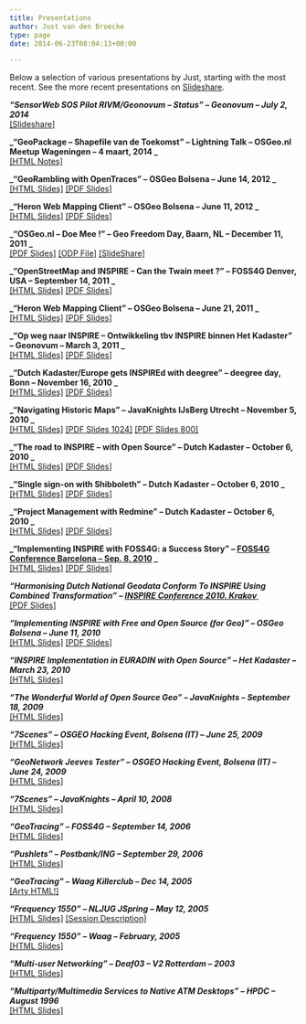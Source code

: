 ```yaml
---
title: Presentations
author: Just van den Broecke
type: page
date: 2014-06-23T08:04:13+00:00

---
```

Below a selection of various presentations by Just, starting with the most recent. See the more recent presentations on <a href="http://www.slideshare.net/justb4" target="_new">Slideshare</a>.

**_&#8220;SensorWeb SOS Pilot RIVM/Geonovum &#8211; Status&#8221; &#8211; Geonovum &#8211; July 2, 2014_**  
<a href="http://www.slideshare.net/justb4/sensorweb-sos-pilot-rivmgeonovum-status" target="_blank">[Slideshare]</a>

**_&#8220;GeoPackage &#8211; Shapefile van de Toekomst&#8221; &#8211; Lightning Talk &#8211; OSGeo.nl Meetup Wageningen &#8211; 4 maart, 2014 _**  
<a href="http://www.justobjects.nl/jo/assets/presentation/geopackage1/index.html" target="_new">[HTML Notes]</a>

**_&#8220;GeoRambling with OpenTraces&#8221; &#8211; OSGeo Bolsena &#8211; June 14, 2012 _**  
<a href="http://www.justobjects.nl/jo/assets/presentation/bolsena-2012-georambling/index.html" target="_new">[HTML Slides]</a> <a href="http://www.justobjects.nl/jo/assets/presentation/bolsena-2012-georambling/bolsena-2012-georambling.pdf" target="_new">[PDF Slides]</a>

**_&#8220;Heron Web Mapping Client&#8221; &#8211; OSGeo Bolsena &#8211; June 11, 2012 _**  
<a href="http://www.justobjects.nl/jo/assets/presentation/bolsena-2012-heron/index.html" target="_new">[HTML Slides]</a> <a href="http://www.justobjects.nl/jo/assets/presentation/bolsena-2012-heron/bolsena-2012-heron.pdf" target="_new">[PDF Slides]</a>

**_&#8220;OSGeo.nl &#8211; Doe Mee !&#8221; &#8211; Geo Freedom Day, Baarn, NL &#8211; December 11, 2011 _**  
<a href="http://www.justobjects.nl/jo/assets/presentation/geofreedomday-2011-osgeonl/OSGeo.nl-GeofreedomDay-Baarn-2011-Just.pdf" target="_new">[PDF Slides]</a> <a href="http://www.justobjects.nl/jo/assets/presentation/geofreedomday-2011-osgeonl/OSGeo.nl-GeofreedomDay-Baarn-2011-Just.odp" target="_new">[ODP File]</a> <a href="http://www.slideshare.net/justb4/osgeonl-introductie-geo-freedom-day" target="_new">[SlideShare]</a>

**_&#8220;OpenStreetMap and INSPIRE &#8211; Can the Twain meet ?&#8221; &#8211; FOSS4G Denver, USA &#8211; September 14, 2011 _**  
<a href="http://www.justobjects.nl/jo/assets/presentation/foss4g-2011/html/img0.html" target="_new">[HTML Slides]</a> <a href="http://www.justobjects.nl/jo/assets/presentation/foss4g-2011/osm-inspire-foss4g2011-broecke.pdf" target="_new">[PDF Slides]</a>

**_&#8220;Heron Web Mapping Client&#8221; &#8211; OSGeo Bolsena &#8211; June 21, 2011 _**  
<a href="http://www.justobjects.nl/jo/assets/presentation/bolsena-2011-heron/index.html" target="_new">[HTML Slides]</a> <a href="http://www.justobjects.nl/jo/assets/presentation/bolsena-2011-heron/heron-v1.pdf" target="_new">[PDF Slides]</a>

**_&#8220;Op weg naar INSPIRE &#8211; Ontwikkeling tbv INSPIRE binnen Het Kadaster&#8221; &#8211; Geonovum &#8211; March 3, 2011 _**  
<a href="http://www.justobjects.nl/jo/assets/presentation/kadaster-inspire-geonovum-mrt2011/index.html" target="_new">[HTML Slides]</a> <a href="http://www.justobjects.nl/jo/assets/presentation/kadaster-inspire-geonovum-mrt2011/kadaster-inspire-geonovum-3mrt11.pdf" target="_new">[PDF Slides]</a>

**_&#8220;Dutch Kadaster/Europe gets INSPIREd with deegree&#8221; &#8211; deegree day, Bonn &#8211; November 16, 2010 _**  
<a href="http://www.justobjects.nl/jo/assets/presentation/deegree-day-2010/index.html" target="_new">[HTML Slides]</a> <a href="http://www.justobjects.nl/jo/assets/presentation/deegree-day-2010/INSPIRE-deegree-day-2010.pdf" target="_new">[PDF Slides]</a>

**_&#8220;Navigating Historic Maps&#8221; &#8211; JavaKnights IJsBerg Utrecht &#8211; November 5, 2010 _**  
<a href="http://www.justobjects.nl/jo/assets/presentation/histomapnav-jknights-2010/index.html" target="_new">[HTML Slides]</a> <a href="http://www.justobjects.nl/jo/assets/presentation/histomapnav-jknights-2010/pres-jknights-101105-1024.pdf" target="_new">[PDF Slides 1024]</a> <a href="http://www.justobjects.nl/jo/assets/presentation/histomapnav-jknights-2010/pres-jknights-101105-800.pdf" target="_new">[PDF Slides 800]</a>

**_&#8220;The road to INSPIRE &#8211; with Open Source&#8221; &#8211; Dutch Kadaster &#8211; October 6, 2010 _**  
<a href="http://www.justobjects.nl/jo/assets/presentation/kadaster-inspire-foss4g-2010/index.html" target="_new">[HTML Slides]</a> <a href="http://www.justobjects.nl/jo/assets/presentation/kadaster-inspire-foss4g-2010/kadaster-inspire-foss4g-2010.pdf" target="_new">[PDF Slides]</a>

**_&#8220;Single sign-on with Shibboleth&#8221; &#8211; Dutch Kadaster &#8211; October 6, 2010 _**  
<a href="http://www.justobjects.nl/jo/assets/presentation/kadaster-shibboleth-2010/index.html" target="_new">[HTML Slides]</a> <a href="http://www.justobjects.nl/jo/assets/presentation/kadaster-shibboleth-2010/shibboleth.pdf" target="_new">[PDF Slides]</a>

**_&#8220;Project Management with Redmine&#8221; &#8211; Dutch Kadaster &#8211; October 6, 2010 _**  
<a href="http://www.justobjects.nl/jo/assets/presentation/kadaster-redmine-2010/index.html" target="_new">[HTML Slides]</a> <a href="http://www.justobjects.nl/jo/assets/presentation/kadaster-redmine-2010/redmine.pdf" target="_new">[PDF Slides]</a>

**_&#8220;Implementing INSPIRE with FOSS4G: a Success Story&#8221; &#8211; <a href="http://2010.foss4g.org/" target="_new">FOSS4G Conference Barcelona &#8211; Sep. 8, 2010</a> _**  
<a href="http://www.justobjects.nl/jo/assets/presentation/foss4g-2010/index.html" target="_new">[HTML Slides]</a> <a href="http://www.justobjects.nl/jo/assets/presentation/foss4g-2010/foss4g-2010-inspire-just.pdf" target="_new">[PDF Slides]</a>

**_&#8220;Harmonising Dutch National Geodata Conform To INSPIRE Using Combined Transformation&#8221; &#8211; <a href="http://inspire.jrc.ec.europa.eu/events/conferences/inspire_2010/" target="_new">INSPIRE Conference 2010. Krakov </a>_**  
<a href="http://www.justobjects.nl/jo/assets/presentation/krakov-2010/inspire-krakow-2010-kadaster.pdf" target="_new">[PDF Slides]</a>

**_&#8220;Implementing INSPIRE with Free and Open Source (for Geo)&#8221; &#8211; OSGeo Bolsena &#8211; June 11, 2010_**  
<a href="http://www.justobjects.nl/jo/assets/presentation/bolsena-2010-inspire/index.html" target="_new">[HTML Slides]</a> <a href="http://www.justobjects.nl/jo/assets/presentation/bolsena-2010-inspire/bolsena-2010-inspire-just.pdf" target="_new">[PDF Slides]</a>

**_&#8220;INSPIRE Implementation in EURADIN with Open Source&#8221; &#8211; Het Kadaster &#8211; March 23, 2010_**  
<a href="http://www.justobjects.nl/jo/assets/presentation/kadaster-inspire-ws-nrw/index.html" target="_new">[HTML Slides]</a>

**_&#8220;The Wonderful World of Open Source Geo&#8221; &#8211; JavaKnights &#8211; September 18, 2009_**  
<a href="http://www.justobjects.nl/jo/assets/presentation/topotales/index.html" target="_new">[HTML Slides]</a>

**_&#8220;7Scenes&#8221; &#8211; OSGEO Hacking Event, Bolsena (IT) &#8211; June 25, 2009_**  
<a href="http://www.justobjects.nl/jo/assets/presentation/bolsena-7scenes/index.html" target="_new">[HTML Slides]</a>

**_&#8220;GeoNetwork Jeeves Tester&#8221; &#8211; OSGEO Hacking Event, Bolsena (IT) &#8211; June 24, 2009_**  
<a href="http://www.justobjects.nl/jo/assets/presentation/bolsena-jeeves-tester/index.html" target="_new">[HTML Slides]</a>

**_&#8220;7Scenes&#8221; &#8211; JavaKnights &#8211; April 10, 2008_**  
<a href="http://www.justobjects.nl/jo/assets/presentation/7scenesjk/index.html" target="_new">[HTML Slides]</a>

**_&#8220;GeoTracing&#8221; &#8211; FOSS4G &#8211; September 14, 2006_**  
<a href="http://www.geotracing.com/presentation" target="_new">[HTML Slides]</a>

**_&#8220;Pushlets&#8221; &#8211; Postbank/ING &#8211; September 29, 2006_**  
<a href="http://www.pushlets.com/presentation" target="_new">[HTML Slides]</a>

**_&#8220;GeoTracing&#8221; &#8211; Waag Killerclub &#8211; Dec 14, 2005_**  
<a href="http://www.justobjects.nl/jo/assets/presentation/geotracing-lm-05/index.html" target="_new">[Arty HTML!]</a>

**_&#8220;Frequency 1550&#8221; &#8211; NLJUG JSpring &#8211; May 12, 2005_**  
<a href="http://www.justobjects.nl/jo/assets/presentation/jspring05/index.html" target="_new">[HTML Slides]</a> <a href="http://www.nljug.org/pages/events/content/jspring_2005/sessions/00001" target="_new">[Session Description]</a>

**_&#8220;Frequency 1550&#8221; &#8211; Waag &#8211; February, 2005_**  
<a href="http://www.justobjects.nl/jo/assets/presentation/f1550tech/index.html" target="_new">[HTML Slides]</a>

**_&#8220;Multi-user Networking&#8221; &#8211; Deaf03 &#8211; V2 Rotterdam &#8211; 2003_**  
<a href="http://www.justobjects.nl/jo/assets/presentation/deaf03/slide.0.0.html" target="_new">[HTML Slides]</a>

**_&#8220;Multiparty/Multimedia Services to Native ATM Desktops&#8221; &#8211; HPDC &#8211; August 1996_**  
<a href="http://www.justobjects.nl/jo/assets/doc/hpdc-slides/index.htm" target="_new">[HTML Slides]</a>